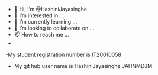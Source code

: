 - 👋 Hi, I’m @HashiniJayasinghe
- 👀 I’m interested in ...
- 🌱 I’m currently learning ...
- 💞️ I’m looking to collaborate on ...
- 📫 How to reach me ...
- 
-My student registration number is IT20010058

- My git hub user name is HashiniJayasinghe JAHNMDJM
<!---
JAHNMDJM/JAHNMDJM is a ✨ special ✨ repository because its `README.md` (this file) appears on your GitHub profile.
You can click the Preview link to take a look at your changes.
--->
